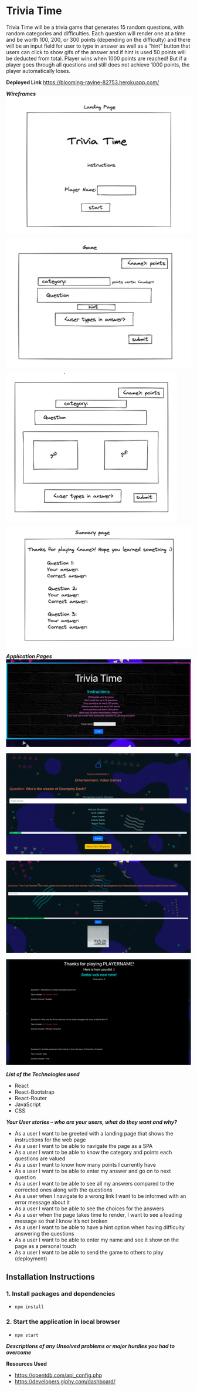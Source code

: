 # Trivia Time

Trivia Time will be a trivia game that generates 15 random questions, with random categories and difficulties. Each question will render one at a time and be worth 100, 200, or 300 points (depending on the difficulty) and there will be an input field for user to type in answer as well as a “hint” button that users can click to show gifs of the answer and if hint is used 50 points will be deducted from total. Player wins when 1000 points are reached! But if a player goes through all questions and still does not achieve 1000 points, the player automatically loses.

**Deployed Link**
https://blooming-ravine-82753.herokuapp.com/

**_Wireframes_**
![landing page](/public/wireframe-landing.png)

![game page](/public/wireframe-game.png)

![game with hint page](/public/wireframe-hint.png)

![summary page](/public/wireframe-summary.png)

**_Application Pages_**
![landing page](/public/landing.png)

![game page](/public/game.png)

![game with hint page](/public/hint.png)

![summary page](/public/summary.png)

**_List of the Technologies used_**

- React
- React-Bootstrap
- React-Router
- JavaScript
- CSS

**_Your User stories – who are your users, what do they want and why?_**

- As a user I want to be greeted with a landing page that shows the instructions for the web page
- As a user I want to be able to navigate the page as a SPA
- As a user I want to be able to know the category and points each questions are valued
- As a user I want to know how many points I currently have
- As a user I want to be able to enter my answer and go on to next question
- As a user I want to be able to see all my answers compared to the corrected ones along with the questions
- As a user when I navigate to a wrong link I want to be informed with an error message about it
- As a user I want to be able to see the choices for the answers
- As a user when the page takes time to render, I want to see a loading message so that I know it’s not broken
- As a user I want to be able to have a hint option when having difficulty answering the questions
- As a user I want to be able to enter my name and see it show on the page as a personal touch
- As a user I want to be able to send the game to others to play (deployment)

## Installation Instructions

### 1. Install packages and dependencies

- `npm install`

### 2. Start the application in local browser

- `npm start`

**_Descriptions of any Unsolved problems or major hurdles you had to overcome_**

**Resources Used**

- https://opentdb.com/api_config.php
- https://developers.giphy.com/dashboard/
